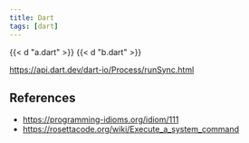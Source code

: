 ```yaml
---
title: Dart
tags: [dart]
---
```


{{< d "a.dart" >}}
{{< d "b.dart" >}}

<https://api.dart.dev/dart-io/Process/runSync.html>

## References

- <https://programming-idioms.org/idiom/111>
- <https://rosettacode.org/wiki/Execute_a_system_command>
